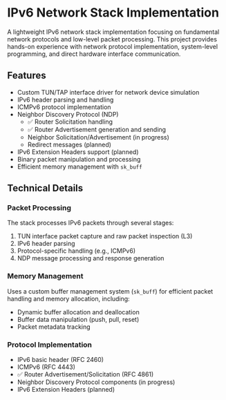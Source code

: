 # IPv6 Network Stack Implementation
A lightweight IPv6 network stack implementation focusing on fundamental network protocols and low-level packet processing. This project provides hands-on experience with network protocol implementation, system-level programming, and direct hardware interface communication.

## Features
- Custom TUN/TAP interface driver for network device simulation
- IPv6 header parsing and handling  
- ICMPv6 protocol implementation
 - Neighbor Discovery Protocol (NDP)
   - ✅ Router Solicitation handling
   - ✅ Router Advertisement generation and sending
   - Neighbor Solicitation/Advertisement (in progress)
   - Redirect messages (planned)
- IPv6 Extension Headers support (planned)
- Binary packet manipulation and processing
- Efficient memory management with `sk_buff`

## Technical Details

### Packet Processing
The stack processes IPv6 packets through several stages:
1. TUN interface packet capture and raw packet inspection (L3)
2. IPv6 header parsing
3. Protocol-specific handling (e.g., ICMPv6)
4. NDP message processing and response generation

### Memory Management
Uses a custom buffer management system (`sk_buff`) for efficient packet handling and memory allocation, including:
- Dynamic buffer allocation and deallocation
- Buffer data manipulation (push, pull, reset)
- Packet metadata tracking

### Protocol Implementation
- IPv6 basic header (RFC 2460)
- ICMPv6 (RFC 4443)
 - ✅ Router Advertisement/Solicitation (RFC 4861)
 - Neighbor Discovery Protocol components (in progress)
- IPv6 Extension Headers (planned)
